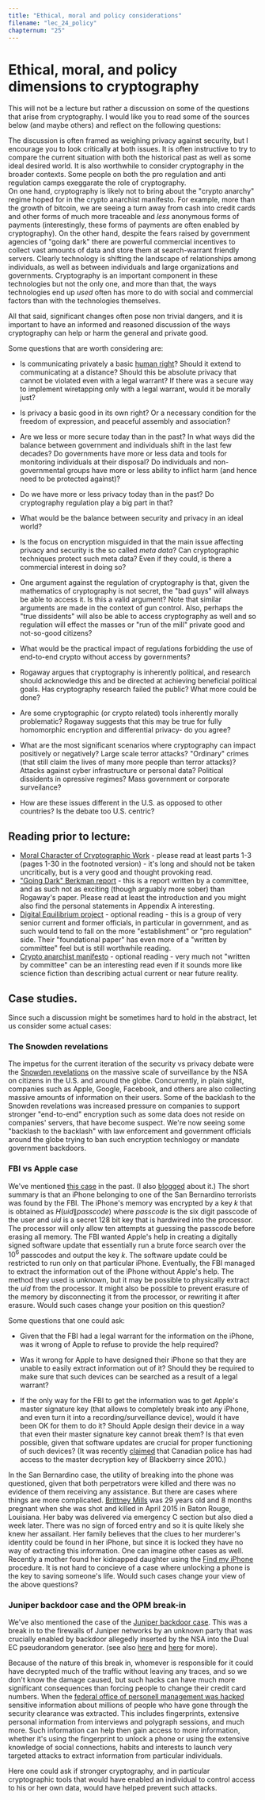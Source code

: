 ```yaml
---
title: "Ethical, moral and policy considerations"
filename: "lec_24_policy"
chapternum: "25"
---
```



# Ethical, moral, and policy dimensions to cryptography



This will not be a lecture but rather a discussion on some of the questions that arise from cryptography.
I would like you to read some of the sources below (and maybe others) and reflect on the following questions:

The discussion is often framed as weighing privacy against security, but I encourage you to look critically at both issues.
It is often instructive to try to compare the current situation with both the historical past as well as some ideal desired world.
It is also worthwhile to consider cryptography in the broader contexts.
Some people on both the pro regulation and anti regulation camps exeggarate the role of cryptography.  
On one hand, cryptography is likely not to bring about the "crypto anarchy" regime hoped for in the crypto anarchist manifesto.
For example, more than the growth of bitcoin, we are seeing a turn away from cash into credit cards and other forms of much more traceable and _less_ anonymous forms of payments (interestingly, these forms of payments are often enabled by cryptography).
On the other hand, despite the fears raised by government agencies of "going dark" there are powerful commercial incentives to collect vast amounts of data and store them at search-warrant friendly servers.
Clearly technology is shifting the landscape of relationships among individuals, as well as between individuals and large organizations and governments.
Cryptography is an important component in these technologies but not the only one, and more than that, the ways technologies end up _used_ often has more to do with social and commercial factors than with the technologies themselves.

All that said, significant changes often pose non trivial dangers, and it is important to have an informed and reasoned discussion of the ways cryptography can help or harm the general and private good.

Some questions that are worth considering are:

* Is communicating privately a basic [human right](http://www.un.org/en/universal-declaration-human-rights/)? Should it extend to communicating at a distance? Should this be absolute privacy that cannot be violated even with a legal warrant? If there was a secure way to implement wiretapping only with a legal warrant, would it be morally just?

* Is privacy a basic good in its own right? Or a necessary condition for the freedom of expression, and peaceful assembly and association?

* Are we less or more secure today than in the past? In what ways did the balance between government and individuals shift in the last few decades? Do governments have more or less data and tools for monitoring individuals at their disposal? Do individuals and non-governmental groups have more or less ability to inflict harm (and hence need to be protected against)?

* Do we have more or less privacy today than in the past? Do cryptography regulation play a big part in that?

* What would be the balance between security and privacy in an ideal world?

* Is the focus on encryption misguided in that the main issue affecting privacy and security is the so called _meta data_?  Can cryptographic techniques protect such meta data? Even if they could, is there a commercial interest in doing so?

* One argument against the regulation of cryptography is that, given the mathematics of cryptography is not secret, the "bad guys" will always be able to access it. Is this a valid argument? Note that similar arguments are made in the context of gun control. Also,  perhaps the "true dissidents" will also be able to access cryptography as well and so regulation will effect the masses or "run of the mill" private good and not-so-good citizens?  

* What would be the practical impact of regulations forbidding the use of end-to-end crypto without access by governments?

* Rogaway argues that cryptography is inherently political, and research should acknowledge this and be directed at achieving beneficial political goals. Has cryptography research failed the public? What more could be done?

* Are some cryptographic (or crypto related) tools inherently morally problematic? Rogaway suggests that this may be true for fully homomorphic encryption and differential privacy- do you agree?

* What are the most significant scenarios where cryptography can impact positively or negatively? Large scale terror attacks? "Ordinary" crimes (that still claim the lives of many more people than terror attacks)?  Attacks against cyber infrastructure or personal data? Political dissidents in opressive regimes? Mass government or corporate surveilance?

*  How are these issues different in the U.S. as opposed to other countries? Is the debate too U.S. centric?

## Reading prior to lecture:

* [Moral Character of Cryptographic Work](http://web.cs.ucdavis.edu/~rogaway/papers/moral.html) - please read at least parts 1-3 (pages 1-30 in the footnoted version) - it's long and should not be taken uncritically, but is a very good and thought provoking read.
*  ["Going Dark" Berkman report](http://cyber.law.harvard.edu/pubrelease/dont-panic/) - this is a report written by a committee, and as such not as exciting (though arguably more sober) than Rogaway's paper. Please read at least the introduction and you might also find the personal statements in Appendix A interesting.
* [Digital Equilibrium project](https://www.digitalequilibriumproject.com/home.html) - optional reading - this is a group of very senior current and former officials, in particular in government, and as such would tend to fall on the more "establishment" or "pro regulation" side. Their "foundational paper" has even more of a "written by committee" feel but is still worthwhile reading.
* [Crypto anarchist manifesto](http://www.activism.net/cypherpunk/crypto-anarchy.html) - optional reading - very much not "written by committee" can be an interesting read even if it sounds more like science fiction than describing actual current or near future reality.


## Case studies.

Since such a discussion might be sometimes hard to hold in the abstract, let us consider some actual cases:

### The Snowden revelations

The impetus for the current iteration of the security vs privacy debate were the [Snowden revelations](http://www.theguardian.com/us-news/the-nsa-files) on the massive scale of surveillance by the NSA on citizens in the U.S. and around the globe.
Concurrently, in plain sight, companies such as Apple, Google, Facebook, and others are also collecting massive amounts of information on their users.
Some of the backlash to the Snowden revelations was increased pressure on companies to support stronger "end-to-end" encryption such as some data does not reside on companies' servers, that have become suspect.
We're now seeing some "backlash to the backlash" with law enforcement and government officials around the globe trying to ban such encryption technlogoy or mandate government backdoors.


### FBI vs Apple case

We've mentioned [this case](http://www.npr.org/sections/thetwo-way/2016/02/17/467096705/apple-the-fbi-and-iphone-encryption-a-look-at-whats-at-stake) in the past. (I also [blogged](https://windowsontheory.org/2016/03/04/the-iphones-of-terrorists/) about it.) The short summary is that an iPhone belonging to one of the San Bernardino terrorists was found by the FBI.
The iPhone's memory was encrypted by a key $k$ that is obtained as $H(uid\|passcode)$ where $passcode$ is the six digit passcode of the user and $uid$ is a secret $128$ bit key that is hardwired into the processor.
The processor will only allow ten attempts at guessing the passcode before erasing all memory.
The FBI wanted Apple's help in creating a digitally signed software update that essentially run a brute force search over the $10^6$ passcodes and output the key $k$.
The software update could be restricted to run only on that particular iPhone.
Eventually, the FBI managed to extract the information out of the iPhone without Apple's help. The method they used is unknown, but it may be possible to physically extract the $uid$ from the processor.
It might also be possible to prevent erasure of the memory by disconnecting it from the processor, or rewriting it after erasure.
Would such cases change your position on this question?

Some questions that one could ask:

* Given that the FBI had a legal warrant for the information on the iPhone, was it wrong of Apple to refuse to provide the help required?

* Was it wrong for Apple to have designed their iPhone so that they are unable to easily extract information out of it? Should they be required to make sure that such devices can be searched as a result of a legal warrant?

* If the only way for the FBI to get the information was to get Apple's master signature key (that allows to completely break into any iPhone, and even turn it into a recording/surveillance device), would it have been OK for them to do it? Should Apple design their device in a way that even their master signature key cannot break them? Is that even possible, given that software updates are crucial for proper functioning of such devices? (It was recently [claimed](http://www.theverge.com/2016/4/14/11434926/blackberry-encryption-master-key-broken-canada-rcmp-surveillance) that Canadian police has had access to the master decryption key of Blackberry since 2010.)


In the San Bernardino case, the utility of breaking into the phone was questioned, given that both perpetrators were killed and there was no evidence of them receiving any assistance.
But there are cases where things are more complicated.
[Brittney Mills](http://www.npr.org/sections/alltechconsidered/2016/03/30/472302719/mom-asks-who-will-unlock-her-murdered-daughters-iphone) was 29 years old and 8 months pregnant when she was shot and killed in April 2015 in Baton Rouge, Louisiana. Her baby was delivered via emergency C section but also died a week later.
There was no sign of forced entry and so it is quite likely she knew her assailant.
Her family believes that the clues to her murderer's identity could be found in her iPhone, but since it is locked they have no way of extracting this information.
One can imagine other cases as well.
Recently a mother found her kidnapped daughter using the [Find my iPhone](http://www.nbcnews.com/news/us-news/find-my-iphone-icloud-lead-cops-kidnapped-teen-n521486) procedure.
It is not hard to concieve of a case where unlocking a phone is the key to saving someone's life.
Would such cases change your view of the above questions?

### Juniper backdoor case and the OPM break-in

We've also mentioned the case of the [Juniper backdoor case](http://www.wired.com/2015/12/juniper-networks-hidden-backdoors-show-the-risk-of-government-backdoors/).
This was a break in to the firewalls of Juniper networks by an unknown party that was crucially enabled by backdoor allegedly inserted by the NSA into the Dual EC pseudorandom generator.
(see also [here](https://rpw.sh/blog/2015/12/21/the-backdoored-backdoor/)  and [here](http://blog.cryptographyengineering.com/2015/12/on-juniper-backdoor.html) for more).

Because of the nature of this break in, whomever is responsible for it could have decrypted much of the traffic without leaving any traces, and so we don't know the damage caused, but such hacks can have much more significant consequences than forcing people to change their credit card numbers.
When the [federal office of personell management was hacked](https://www.lawfareblog.com/why-opm-hack-far-worse-you-imagine) sensitive information about millions of people who have gone through the security clearance was extracted.
This includes fingerprints, extensive personal information from interviews and polygraph sessions, and much more.
Such information can help then gain access to more information, whether it's using the fingerprint to unlock a phone or using the extensive knowledge of social connections, habits and interests to launch very targeted attacks to extract information from particular individuals.

Here one could ask if stronger cryptography, and in particular cryptographic tools that would have enabled an individual to control access to his or her own data, would have helped prevent such attacks.
